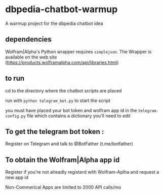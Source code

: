 # dbpedia-chatbot-warmup
  A warmup project for the dbpedia chatbot idea
## dependencies
  Wolfram|Alpha's Python wrapper requires `simplejson`.
  The Wrapper is  available on the web site (https://products.wolframalpha.com/api/libraries.html)

## to run 
  cd to the directory where the chatbot scripts are placed

  run with `python telegram_bot.py` to start the script

  you must have placed your bot token and wolfram app id in the `telegram-config.py` file
  which contains a dictionary you'll need to edit

## To get the telegram bot token :

  Register on Telegram and talk to @BotFather (t.me/botfather)

## To obtain the Wolfram|Alpha app id

 Register if you're not alreadly registerd with Wolfram-Aplha and request a new app id

 Non-Commerical Apps are limited to 2000 API calls/mo

